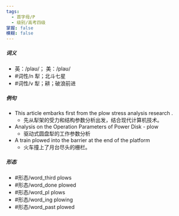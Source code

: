```yaml
---
tags:
  - 首字母/P
  - 级别/高考四级
掌握: false
模糊: false
---
```

##### 词义
- 英：/plaʊ/； 美：/plaʊ/
- #词性/n  犁；北斗七星
- #词性/v  犁；耕；破浪前进
##### 例句
- This article embarks first from the plow stress analysis research .
	- 先从犁架的受力和结构参数分析出发，结合现代计算机技术。
- Analysis on the Operation Parameters of Power Disk - plow
	- 驱动式圆盘犁的工作参数分析
- A train plowed into the barrier at the end of the platform
	- 火车撞上了月台尽头的栅栏。
##### 形态
- #形态/word_third plows
- #形态/word_done plowed
- #形态/word_pl plows
- #形态/word_ing plowing
- #形态/word_past plowed
